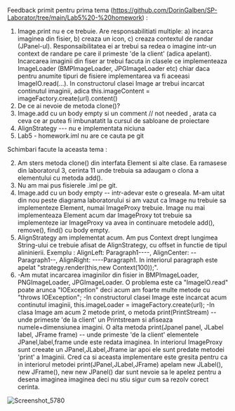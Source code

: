 Feedback primit pentru prima tema (https://github.com/DorinGalben/SP-Laborator/tree/main/Lab5%20-%20homework) :
1) Image.print nu e ce trebuie. Are responsabilitiati multiple: a) incarca imaginea din fisier, b)  creaza un icon, c) creaza contextul de randar (JPanel-ul). Responsaibilitatea ei ar trebui sa redea o imagine intr-un context de randare pe care il primeste 'de la client' (adica apelant). Incarcarea imaginii din fiser ar trebui facuta in clasele ce implementeaza ImageLoader (BMPImageLoader, JPGImageLoader etc) chiar daca pentru anumite tipuri de fisiere implementarea va fi aceeasi ImageIO.read(...). In constructorul clasei Image ar trebui incarcat continutul imaginii, adica  this.imageContent = imageFactory.create(url).content()
2) De ce ai nevoie de metoda clone()?
3) Image.add cu un body empty si un comment // not needed , arata ca ceva ce ar putea fi imbunatatit la cursul de sabloane de proiectare
4) AlignStrategy --- nu e implementata niciuna
6) Lab5 - homework.iml nu are ce cauta pe git

Schimbari facute la aceasta tema :

2) Am sters metoda clone() din interfata Element si alte clase. Ea ramasese din laboratorul 3, cerinta 11 unde trebuia sa adaugam o clona a elementului cu metoda add().
6) Nu am mai pus fisierele .iml pe git.
3) Image.add cu un body empty -- intr-adevar este o greseala. M-am uitat din nou peste diagrama laboratorului si am vazut ca Image nu trebuie sa implementeze Element, numai ImageProxy trebuie. Image nu mai implementeaza Element acum dar ImageProxy tot trebuie sa implementeze iar ImageProxy va avea in continuare metodele add(), remove(), find() cu body empty.
4) AlignStrategy am implementat acum. Am pus Context drept lungimea String-ului ce trebuie afisat de AlignStrategy, cu offset in functie de tipul alininierii.
Exemplu : AlignLeft: Paragraph1----, AlignCenter: --Paragraph1--, AlignRight: ----Paragraph1. In interiorul paragraph este apelat "strategy.render(this,new Context(100));".
1) -Am mutat incarcarea imaginilor din fisier in BMPImageLoader, PNGImageLoader, JPGImageLoader. O problema este ca "ImageIO.read" poate arunca "IOException" deci acum am foarte multe metode cu "throws IOException";
   -In constructorul clasei Image este incarcat acum continutul imaginii, this.imageLoader = imageFactory.create(url);
   -In clasa Image am acum 2 metode print, o metoda print(PrintStream) -- unde primeste 'de la client' un Printstream si afiseaza numele+dimensiunea imagini.
    O alta  metoda print(Jpanel panel, JLabel label, JFrame frame) -- unde primeste 'de la client' elementele JPanel,label,frame unde este redata imaginea. In interiorul ImageProxy sunt creeate un JPanel,JLabel,Jframe iar apoi ele sunt predate metodei 'print' a Imaginii. 
   Cred ca si aceasta implementare este gresita pentru ca in interiorul metodei print(JPanel,JLabel,JFrame) apelam new JLabel(), new JFrame(), new new JPanel() dar sunt nevoie sa le apelez pentru a desena imaginea imaginea deci nu stiu sigur cum sa rezolv corect cerinta.
   
   
 ![Screenshot_5780](https://user-images.githubusercontent.com/91731551/140642785-ad0f8122-2f36-4b26-b2c0-0c94f8d262a6.png)
